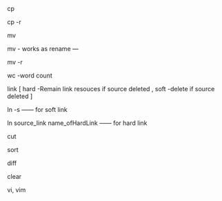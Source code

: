 cp 

cp -r

mv 

mv - works as rename —

mv -r

wc -word count

link [ hard -Remain link resouces if source deleted , soft -delete if source deleted ]

ln -s  —— for soft link

ln source_link name_ofHardLink  —— for hard link

cut 

sort

diff

clear

vi, vim